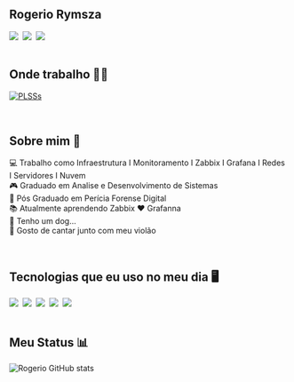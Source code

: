 ## Rogerio Rymsza
<div> 
   <a href="https://www.linkedin.com/in/rogerio-rymsza" target="_blank"><img src="https://img.shields.io/badge/-LinkedIn-%230077B5?style=for-the-badge&logo=linkedin&logoColor=white" target="_blank"></a>&nbsp;
  <a href="https://youtube.com/@sonicrymsza" target="_blank"><img src="https://img.shields.io/badge/YouTube-FF0000?style=for-the-badge&logo=youtube&logoColor=white" target="_blank"></a>&nbsp;
  <a href = "mailto:27rymsza@gmail.com"><img src="https://img.shields.io/badge/-Gmail-%23333?style=for-the-badge&logo=gmail&logoColor=white" target="_blank"></a>&nbsp;
  <div/>

<br>

## Onde trabalho 👨‍💻
[![PLSSs](https://img.shields.io/badge/PLSS_Solucoes-FF0000?style=for-the-badge&logo=&logoColor=white)](https://www.plss.com.br) &nbsp;

<br>

## Sobre mim 🎯
💻 Trabalho como Infraestrutura I Monitoramento I Zabbix I Grafana I Redes I Servidores I Nuvem<br>
🎮 Graduado em Analise e Desenvolvimento de Sistemas<br>
🧊 Pós Graduado em Perícia Forense Digital<br>
📚 Atualmente aprendendo Zabbix ❤️ Grafanna<br>
🐶 Tenho um dog...<br>
🎸 Gosto de cantar junto com meu violão<br>

<br>

## Tecnologias que eu uso no meu dia 🖥️
<div>
<a href="https://www.zabbix.com/br" target="_blank"><img src="https://img.shields.io/badge/ZABBIX-FF0000?style=for-the-badge&logo=&logoColor=white"></a>&nbsp;
<a href="https://grafana.com/grafana" target="_blank"><img src="https://img.shields.io/badge/grafana-%23F46800.svg?style=for-the-badge&logo=grafana&logoColor=white"></a>&nbsp;
<a href="https://www.microsoft.com/pt-br" target="_blank"><img src="https://img.shields.io/badge/Windows-0078D6?style=for-the-badge&logo=windows&logoColor=white"></a>&nbsp;
<a href="https://outlook.live.com/owa/" target="_blank"><img src="https://img.shields.io/badge/Microsoft_Outlook-0078D4?style=for-the-badge&logo=microsoft-outlook&logoColor=white"></a>&nbsp;
<a href="https://www.linux.com" target="_blank"><img src="https://img.shields.io/badge/Linux-FCC624?style=for-the-badge&logo=linux&logoColor=black"></a>&nbsp;
<div/>

<br>

## Meu Status 📊
![Rogerio GitHub stats](https://github-readme-stats.vercel.app/api?username=sonicrymsza&show_icons=true&theme=dark&count_private=true)


